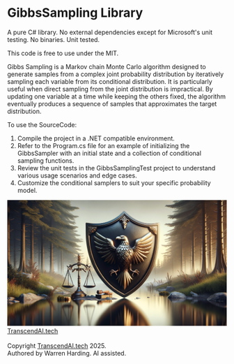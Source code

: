 # GibbsSampling Library

A pure C# library. No external dependencies except for Microsoft's unit testing. No binaries. Unit tested.

This code is free to use under the MIT.

Gibbs Sampling is a Markov chain Monte Carlo algorithm designed to generate samples from a complex joint probability distribution by iteratively sampling each variable from its conditional distribution. It is particularly useful when direct sampling from the joint distribution is impractical. By updating one variable at a time while keeping the others fixed, the algorithm eventually produces a sequence of samples that approximates the target distribution.

To use the SourceCode:
1. Compile the project in a .NET compatible environment.
2. Refer to the Program.cs file for an example of initializing the GibbsSampler with an initial state and a collection of conditional sampling functions.
3. Review the unit tests in the GibbsSamplingTest project to understand various usage scenarios and edge cases.
4. Customize the conditional samplers to suit your specific probability model.

![AI Image](aiimage.jpg)
[TranscendAI.tech](https://TranscendAI.tech)<br>
<br>
Copyright [TranscendAI.tech](https://TranscendAI.tech) 2025.</br>
Authored by Warren Harding. AI assisted.